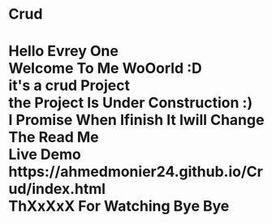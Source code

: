 # Crud
<h1>
Hello Evrey One <br>
Welcome To Me WoOorld :D  <br>
it's a crud Project <br>
the Project Is Under Construction :) <br>
I Promise When Ifinish It Iwill Change The Read Me <br>
Live Demo <br>
https://ahmedmonier24.github.io/Crud/index.html <br>
ThXxXxX For Watching Bye Bye </h1>
